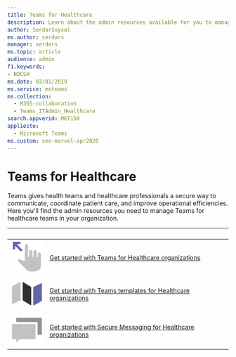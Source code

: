 ```yaml
---
title: Teams for Healthcare
description: Learn about the admin resources available for you to manage Teams for healthcare teams in your organization.
author: SerdarSoysal
ms.author: serdars
manager: serdars
ms.topic: article
audience: admin
f1.keywords:
- NOCSH
ms.date: 03/01/2019
ms.service: msteams
ms.collection: 
  - M365-collaboration
  - Teams_ITAdmin_Healthcare
search.appverid: MET150
appliesto: 
  - Microsoft Teams
ms.custom: seo-marvel-apr2020
---
```


# Teams for Healthcare

Teams gives health teams and healthcare professionals a secure way to communicate, coordinate patient care, and improve operational efficiencies. Here you'll find the admin resources you need to manage Teams for healthcare teams in your organization.

|    &nbsp;           |         &nbsp;      |
| ------------- | ------------- |
| ![Screenshot of hand with a finger pointing at an arrow icon.](../media/get-started-teams.svg)  |  [Get started with Teams for Healthcare organizations](./healthcare/teams-in-hc.md) |
| ![Screenshot of a map icon.](../media/walkthrough-map-teams.svg) | [Get started with Teams templates for Healthcare organizations](./healthcare/healthcare-templates-admin-console.md) |
| ![Screenshot of dialog bubbles icon.](../media/chat.svg)  |  [Get started with Secure Messaging for Healthcare organizations](./healthcare/messaging-policies-hc.md) |

